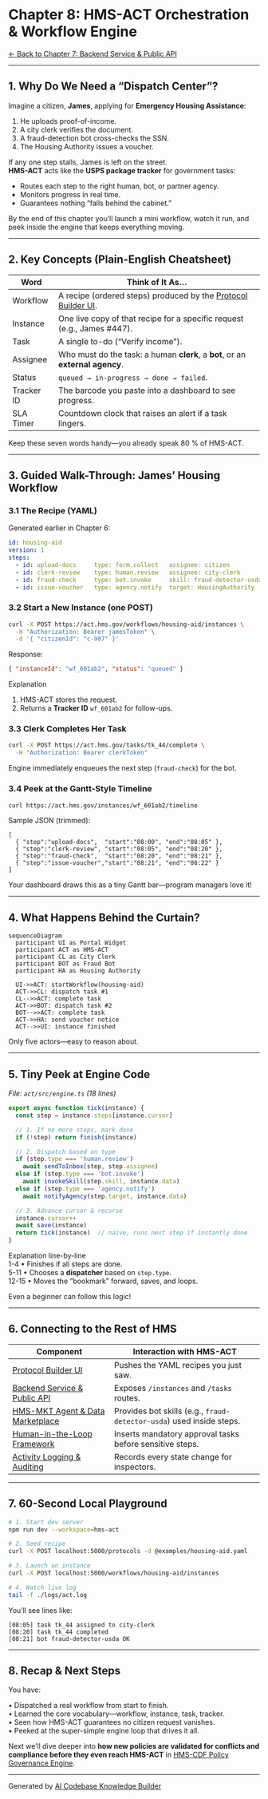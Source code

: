 # Chapter 8: HMS-ACT Orchestration & Workflow Engine

[← Back to Chapter 7: Backend Service & Public API](07_backend_service___public_api__hms_svc___hms_mkt__.md)

---

## 1. Why Do We Need a “Dispatch Center”?

Imagine a citizen, **James**, applying for **Emergency Housing Assistance**:

1. He uploads proof-of-income.
2. A city clerk verifies the document.
3. A fraud-detection bot cross-checks the SSN.
4. The Housing Authority issues a voucher.

If any one step stalls, James is left on the street.  
**HMS-ACT** acts like the **USPS package tracker** for government tasks:

* Routes each step to the right human, bot, or partner agency.  
* Monitors progress in real time.  
* Guarantees nothing “falls behind the cabinet.”

By the end of this chapter you’ll launch a mini workflow, watch it run, and peek inside the engine that keeps everything moving.

---

## 2. Key Concepts (Plain-English Cheatsheet)

| Word            | Think of It As…                                         |
|-----------------|---------------------------------------------------------|
| Workflow        | A recipe (ordered steps) produced by the [Protocol Builder UI](06_protocol_builder_ui_.md). |
| Instance        | One live copy of that recipe for a specific request (e.g., James #447). |
| Task            | A single to-do (“Verify income”).                       |
| Assignee        | Who must do the task: a human **clerk**, a **bot**, or an **external agency**. |
| Status          | `queued → in-progress → done → failed`.                 |
| Tracker ID      | The barcode you paste into a dashboard to see progress. |
| SLA Timer       | Countdown clock that raises an alert if a task lingers. |

Keep these seven words handy—you already speak 80 % of HMS-ACT.

---

## 3. Guided Walk-Through: James’ Housing Workflow

### 3.1 The Recipe (YAML)

Generated earlier in Chapter 6:

```yaml
id: housing-aid
version: 1
steps:
  - id: upload-docs     type: form.collect   assignee: citizen
  - id: clerk-review    type: human.review   assignee: city-clerk
  - id: fraud-check     type: bot.invoke     skill: fraud-detector-usda
  - id: issue-voucher   type: agency.notify  target: HousingAuthority
```

### 3.2 Start a New Instance (one POST)

```bash
curl -X POST https://act.hms.gov/workflows/housing-aid/instances \
  -H "Authorization: Bearer jamesToken" \
  -d '{ "citizenId": "c-987" }'
```

Response:

```json
{ "instanceId": "wf_601ab2", "status": "queued" }
```

Explanation  
1. HMS-ACT stores the request.  
2. Returns a **Tracker ID** `wf_601ab2` for follow-ups.

### 3.3 Clerk Completes Her Task

```bash
curl -X POST https://act.hms.gov/tasks/tk_44/complete \
  -H "Authorization: Bearer clerkToken"
```

Engine immediately enqueues the next step (`fraud-check`) for the bot.

### 3.4 Peek at the Gantt-Style Timeline

```bash
curl https://act.hms.gov/instances/wf_601ab2/timeline
```

Sample JSON (trimmed):

```jsonc
[
  { "step":"upload-docs",  "start":"08:00", "end":"08:05" },
  { "step":"clerk-review", "start":"08:05", "end":"08:20" },
  { "step":"fraud-check",  "start":"08:20", "end":"08:21" },
  { "step":"issue-voucher","start":"08:21", "end":"08:22" }
]
```

Your dashboard draws this as a tiny Gantt bar—program managers love it!

---

## 4. What Happens Behind the Curtain?

```mermaid
sequenceDiagram
  participant UI as Portal Widget
  participant ACT as HMS-ACT
  participant CL as City Clerk
  participant BOT as Fraud Bot
  participant HA as Housing Authority

  UI->>ACT: startWorkflow(housing-aid)
  ACT->>CL: dispatch task #1
  CL-->>ACT: complete task
  ACT->>BOT: dispatch task #2
  BOT-->>ACT: complete task
  ACT->>HA: send voucher notice
  ACT-->>UI: instance finished
```

Only five actors—easy to reason about.

---

## 5. Tiny Peek at Engine Code

_File: `act/src/engine.ts` (18 lines)_

```ts
export async function tick(instance) {
  const step = instance.steps[instance.cursor]

  // 1. If no more steps, mark done
  if (!step) return finish(instance)

  // 2. Dispatch based on type
  if (step.type === 'human.review')
    await sendToInbox(step, step.assignee)
  else if (step.type === 'bot.invoke')
    await invokeSkill(step.skill, instance.data)
  else if (step.type === 'agency.notify')
    await notifyAgency(step.target, instance.data)

  // 3. Advance cursor & recurse
  instance.cursor++
  await save(instance)
  return tick(instance)  // naive, runs next step if instantly done
}
```

Explanation line-by-line  
1-4  • Finishes if all steps are done.  
5-11 • Chooses a **dispatcher** based on `step.type`.  
12-15 • Moves the “bookmark” forward, saves, and loops.

Even a beginner can follow this logic!

---

## 6. Connecting to the Rest of HMS

Component | Interaction with HMS-ACT
----------|--------------------------
[Protocol Builder UI](06_protocol_builder_ui_.md) | Pushes the YAML recipes you just saw.
[Backend Service & Public API](07_backend_service___public_api__hms_svc___hms_mkt__.md) | Exposes `/instances` and `/tasks` routes.
[HMS-MKT Agent & Data Marketplace](03_hms_mkt_agent___data_marketplace_.md) | Provides bot skills (e.g., `fraud-detector-usda`) used inside steps.
[Human-in-the-Loop Framework](14_human_in_the_loop__hitl__oversight_framework_.md) | Inserts mandatory approval tasks before sensitive steps.
[Activity Logging & Auditing](15_activity_logging___auditing__within_hms_act___ops__.md) | Records every state change for inspectors.

---

## 7. 60-Second Local Playground

```bash
# 1. Start dev server
npm run dev --workspace=hms-act

# 2. Seed recipe
curl -X POST localhost:5000/protocols -d @examples/housing-aid.yaml

# 3. Launch an instance
curl -X POST localhost:5000/workflows/housing-aid/instances

# 4. Watch live log
tail -f ./logs/act.log
```

You’ll see lines like:

```
[08:05] task tk_44 assigned to city-clerk
[08:20] task tk_44 completed
[08:21] bot fraud-detector-usda OK
```

---

## 8. Recap & Next Steps

You have:

• Dispatched a real workflow from start to finish.  
• Learned the core vocabulary—workflow, instance, task, tracker.  
• Seen how HMS-ACT guarantees no citizen request vanishes.  
• Peeked at the super-simple engine loop that drives it all.

Next we’ll dive deeper into **how new policies are validated for conflicts and compliance before they even reach HMS-ACT** in [HMS-CDF Policy Governance Engine](09_hms_cdf_policy_governance_engine_.md).

---

Generated by [AI Codebase Knowledge Builder](https://github.com/The-Pocket/Tutorial-Codebase-Knowledge)
